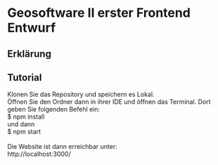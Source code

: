 # Geosoftware II erster Frontend Entwurf
<h2>Erklärung</h2>


<h2>Tutorial</h2>
Klonen Sie das Repository und speichern es Lokal.<br>
Öffnen Sie den Ordner dann in ihrer IDE und öffnen das Terminal. Dort geben Sie folgenden Befehl ein:
<br>
$ npm install <br>
und dann <br>
$ npm start <br>
<br>
Die Website ist dann erreichbar unter:<br>
http://localhost:3000/
<br>
